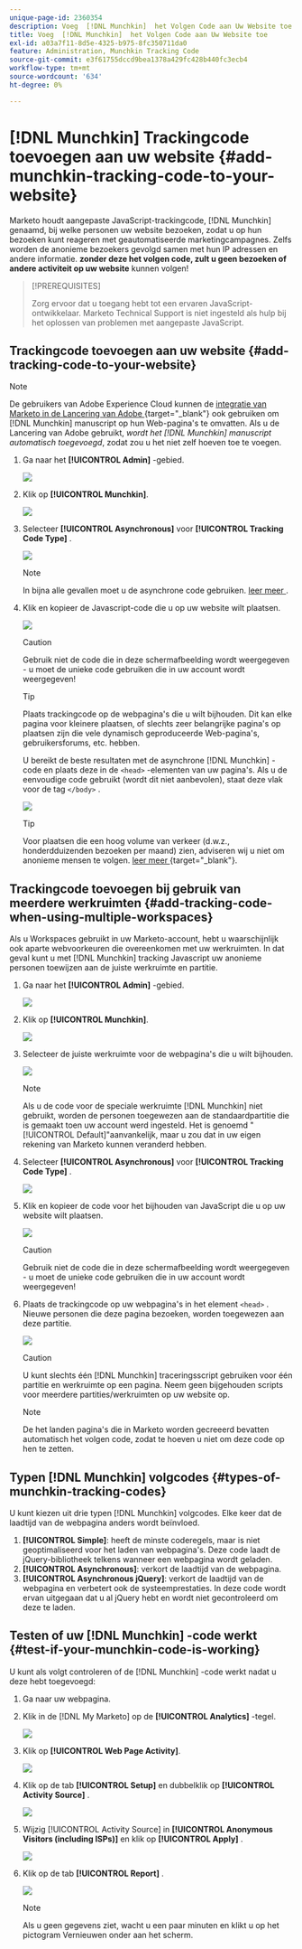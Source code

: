 ```yaml
---
unique-page-id: 2360354
description: Voeg  [!DNL Munchkin]  het Volgen Code aan Uw Website toe - de Documentatie van Marketo - de Documentatie van het Product
title: Voeg  [!DNL Munchkin]  het Volgen Code aan Uw Website toe
exl-id: a03a7f11-8d5e-4325-b975-8fc350711da0
feature: Administration, Munchkin Tracking Code
source-git-commit: e3f61755dccd9bea1378a429fc428b440fc3ecb4
workflow-type: tm+mt
source-wordcount: '634'
ht-degree: 0%

---
```


# [!DNL Munchkin] Trackingcode toevoegen aan uw website {#add-munchkin-tracking-code-to-your-website}

Marketo houdt aangepaste JavaScript-trackingcode, [!DNL Munchkin] genaamd, bij welke personen uw website bezoeken, zodat u op hun bezoeken kunt reageren met geautomatiseerde marketingcampagnes. Zelfs worden de anonieme bezoekers gevolgd samen met hun IP adressen en andere informatie. **zonder deze het volgen code, zult u geen bezoeken of andere activiteit op uw website** kunnen volgen!

>[!PREREQUISITES]
>
>Zorg ervoor dat u toegang hebt tot een ervaren JavaScript-ontwikkelaar. Marketo Technical Support is niet ingesteld als hulp bij het oplossen van problemen met aangepaste JavaScript.

## Trackingcode toevoegen aan uw website {#add-tracking-code-to-your-website}

>[!NOTE]
>
>De gebruikers van Adobe Experience Cloud kunnen de [ integratie van Marketo in de Lancering van Adobe ](https://exchange.adobe.com/apps/ec/100223/adobe-launch-core-extension){target="_blank"} ook gebruiken om [!DNL Munchkin] manuscript op hun Web-pagina&#39;s te omvatten. Als u de Lancering van Adobe gebruikt, _wordt het [!DNL Munchkin] manuscript automatisch toegevoegd_, zodat zou u het niet zelf hoeven toe te voegen.

1. Ga naar het **[!UICONTROL Admin]** -gebied.

   ![](assets/add-munchkin-tracking-code-to-your-website-1.png)

1. Klik op **[!UICONTROL Munchkin]**.

   ![](assets/add-munchkin-tracking-code-to-your-website-2.png)

1. Selecteer **[!UICONTROL Asynchronous]** voor **[!UICONTROL Tracking Code Type]** .

   ![](assets/add-munchkin-tracking-code-to-your-website-3.png)

   >[!NOTE]
   >
   >In bijna alle gevallen moet u de asynchrone code gebruiken. [ leer meer ](#types-of-munchkin-tracking-codes).

1. Klik en kopieer de Javascript-code die u op uw website wilt plaatsen.

   ![](assets/add-munchkin-tracking-code-to-your-website-4.png)

   >[!CAUTION]
   >
   >Gebruik niet de code die in deze schermafbeelding wordt weergegeven - u moet de unieke code gebruiken die in uw account wordt weergegeven!

   >[!TIP]
   >
   >Plaats trackingcode op de webpagina&#39;s die u wilt bijhouden. Dit kan elke pagina voor kleinere plaatsen, of slechts zeer belangrijke pagina&#39;s op plaatsen zijn die vele dynamisch geproduceerde Web-pagina&#39;s, gebruikersforums, etc. hebben.

   U bereikt de beste resultaten met de asynchrone [!DNL Munchkin] -code en plaats deze in de `<head>` -elementen van uw pagina&#39;s. Als u de eenvoudige code gebruikt (wordt dit niet aanbevolen), staat deze vlak voor de tag `</body>` .

   ![](assets/add-munchkin-tracking-code-to-your-website-5.png)

   >[!TIP]
   >
   >Voor plaatsen die een hoog volume van verkeer (d.w.z., honderdduizenden bezoeken per maand) zien, adviseren wij u niet om anonieme mensen te volgen. [ leer meer ](https://experienceleague.adobe.com/en/docs/marketo-developer/marketo/javascriptapi/leadtracking/lead-tracking){target="_blank"}.

## Trackingcode toevoegen bij gebruik van meerdere werkruimten {#add-tracking-code-when-using-multiple-workspaces}

Als u Workspaces gebruikt in uw Marketo-account, hebt u waarschijnlijk ook aparte webvoorkeuren die overeenkomen met uw werkruimten. In dat geval kunt u met [!DNL Munchkin] tracking Javascript uw anonieme personen toewijzen aan de juiste werkruimte en partitie.

1. Ga naar het **[!UICONTROL Admin]** -gebied.

   ![](assets/add-munchkin-tracking-code-to-your-website-6.png)

1. Klik op **[!UICONTROL Munchkin]**.

   ![](assets/add-munchkin-tracking-code-to-your-website-7.png)

1. Selecteer de juiste werkruimte voor de webpagina&#39;s die u wilt bijhouden.

   ![](assets/add-munchkin-tracking-code-to-your-website-8.png)

   >[!NOTE]
   >
   >Als u de code voor de speciale werkruimte [!DNL Munchkin] niet gebruikt, worden de personen toegewezen aan de standaardpartitie die is gemaakt toen uw account werd ingesteld. Het is genoemd &quot;[!UICONTROL Default]&quot;aanvankelijk, maar u zou dat in uw eigen rekening van Marketo kunnen veranderd hebben.

1. Selecteer **[!UICONTROL Asynchronous]** voor **[!UICONTROL Tracking Code Type]** .

   ![](assets/add-munchkin-tracking-code-to-your-website-9.png)

1. Klik en kopieer de code voor het bijhouden van JavaScript die u op uw website wilt plaatsen.

   ![](assets/add-munchkin-tracking-code-to-your-website-10.png)

   >[!CAUTION]
   >
   >Gebruik niet de code die in deze schermafbeelding wordt weergegeven - u moet de unieke code gebruiken die in uw account wordt weergegeven!

1. Plaats de trackingcode op uw webpagina&#39;s in het element `<head>` . Nieuwe personen die deze pagina bezoeken, worden toegewezen aan deze partitie.

   ![](assets/add-munchkin-tracking-code-to-your-website-11.png)

   >[!CAUTION]
   >
   >U kunt slechts één [!DNL Munchkin] traceringsscript gebruiken voor één partitie en werkruimte op een pagina. Neem geen bijgehouden scripts voor meerdere partities/werkruimten op uw website op.

   >[!NOTE]
   >
   >De het landen pagina&#39;s die in Marketo worden gecreeerd bevatten automatisch het volgen code, zodat te hoeven u niet om deze code op hen te zetten.

## Typen [!DNL Munchkin] volgcodes {#types-of-munchkin-tracking-codes}

U kunt kiezen uit drie typen [!DNL Munchkin] volgcodes. Elke keer dat de laadtijd van de webpagina anders wordt beïnvloed.

1. **[!UICONTROL Simple]**: heeft de minste coderegels, maar is niet geoptimaliseerd voor het laden van webpagina&#39;s. Deze code laadt de jQuery-bibliotheek telkens wanneer een webpagina wordt geladen.
1. **[!UICONTROL Asynchronous]**: verkort de laadtijd van de webpagina.
1. **[!UICONTROL Asynchronous jQuery]**: verkort de laadtijd van de webpagina en verbetert ook de systeemprestaties. In deze code wordt ervan uitgegaan dat u al jQuery hebt en wordt niet gecontroleerd om deze te laden.

## Testen of uw [!DNL Munchkin] -code werkt {#test-if-your-munchkin-code-is-working}

U kunt als volgt controleren of de [!DNL Munchkin] -code werkt nadat u deze hebt toegevoegd:

1. Ga naar uw webpagina.

1. Klik in de [!DNL My Marketo] op de **[!UICONTROL Analytics]** -tegel.

   ![](assets/add-munchkin-tracking-code-to-your-website-12.png)

1. Klik op **[!UICONTROL Web Page Activity]**.

   ![](assets/add-munchkin-tracking-code-to-your-website-13.png)

1. Klik op de tab **[!UICONTROL Setup]** en dubbelklik op **[!UICONTROL Activity Source]** .

   ![](assets/add-munchkin-tracking-code-to-your-website-14.png)

1. Wijzig [!UICONTROL Activity Source] in **[!UICONTROL Anonymous Visitors (including ISPs)]** en klik op **[!UICONTROL Apply]** .

   ![](assets/add-munchkin-tracking-code-to-your-website-15.png)

1. Klik op de tab **[!UICONTROL Report]** .

   ![](assets/add-munchkin-tracking-code-to-your-website-16.png)

   >[!NOTE]
   >
   >Als u geen gegevens ziet, wacht u een paar minuten en klikt u op het pictogram Vernieuwen onder aan het scherm.
